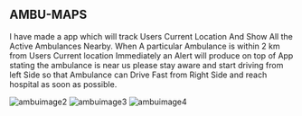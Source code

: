 ## AMBU-MAPS
I have made a app which will track Users Current Location And Show All the Active Ambulances Nearby.
When A particular Ambulance is within 2 km from Users Current location Immediately an Alert will produce
on top of App stating the ambulance is near us please stay aware and start driving from left Side so that 
Ambulance can Drive Fast from Right Side and reach hospital as soon as possible.

![ambuimage2](https://user-images.githubusercontent.com/56786141/83548062-056a1f00-a4b8-11ea-9254-2745a5a6faab.png)
![ambuimage3](https://user-images.githubusercontent.com/56786141/83548175-3185a000-a4b8-11ea-8e21-02ed71cede8d.png)
![ambuimage4](https://user-images.githubusercontent.com/56786141/83548267-59750380-a4b8-11ea-9646-894ff145b28c.png)


